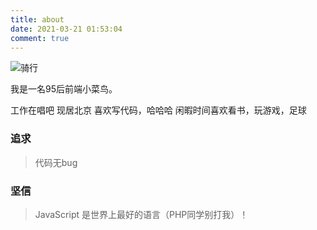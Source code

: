 ```yaml
---
title: about
date: 2021-03-21 01:53:04
comment: true
---
```

![骑行](https://521plus.oss-cn-beijing.aliyuncs.com/record/qixing.jpeg)

我是一名95后前端小菜鸟。

工作在唱吧
现居北京
喜欢写代码，哈哈哈
闲暇时间喜欢看书，玩游戏，足球

### 追求

> 代码无bug

### 坚信

> JavaScript 是世界上最好的语言（PHP同学别打我）！